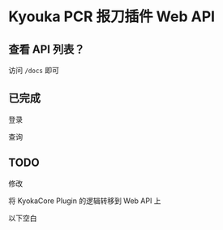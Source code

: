 # Kyouka PCR 报刀插件 Web API
## 查看 API 列表？
访问 `/docs` 即可
## 已完成
登录

查询
## TODO
修改

将 KyokaCore Plugin 的逻辑转移到 Web API 上

以下空白